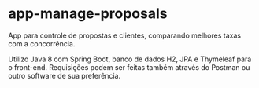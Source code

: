 # app-manage-proposals

App para controle de propostas e clientes, comparando melhores taxas com a concorrência. 

Utilizo Java 8 com Spring Boot, banco de dados H2, JPA e Thymeleaf para o front-end. 
Requisições podem ser feitas também através do Postman ou outro software de sua preferência.
